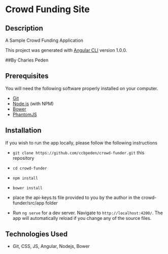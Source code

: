 # Crowd Funding Site

## Description

A Sample Crowd Funding Application

This project was generated with [Angular CLI](https://github.com/angular/angular-cli) version 1.0.0.

##By Charles Peden

## Prerequisites

You will need the following software properly installed on your computer.

* [Git](https://git-scm.com/)
* [Node.js](https://nodejs.org/) (with NPM)
* [Bower](https://bower.io/)
* [PhantomJS](http://phantomjs.org/)

## Installation

If you wish to run the app locally, please follow the following instructions

* `git clone https://github.com/ccbpeden/crowd-funder.git` this repository
* `cd crowd-funder`
* `npm install`
* `bower install`
* place the api-keys.ts file provided to you by the author in the crowd-funder/src/app folder

* Run `ng serve` for a dev server. Navigate to `http://localhost:4200/`. The app will automatically reload if you change any of the source files.


## Technologies Used
* Git, CSS, JS, Angular, Nodejs, Bower
